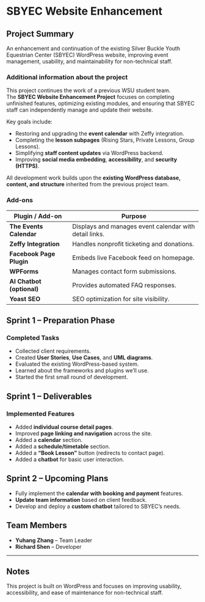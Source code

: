 # SBYEC Website Enhancement

## Project Summary

An enhancement and continuation of the existing Silver Buckle Youth Equestrian Center (SBYEC) WordPress website, improving event management, usability, and maintainability for non-technical staff.

### Additional information about the project
This project continues the work of a previous WSU student team.  
The **SBYEC Website Enhancement Project** focuses on completing unfinished features, optimizing existing modules, and ensuring that SBYEC staff can independently manage and update their website.  

Key goals include:
- Restoring and upgrading the **event calendar** with Zeffy integration.  
- Completing the **lesson subpages** (Rising Stars, Private Lessons, Group Lessons).  
- Simplifying **staff content updates** via WordPress backend.  
- Improving **social media embedding**, **accessibility**, and **security (HTTPS)**.  

All development work builds upon the **existing WordPress database, content, and structure** inherited from the previous project team.




### Add-ons

| Plugin / Add-on | Purpose |
|------------------|----------|
| **The Events Calendar** | Displays and manages event calendar with detail links. |
| **Zeffy Integration** | Handles nonprofit ticketing and donations. |
| **Facebook Page Plugin** | Embeds live Facebook feed on homepage. |
| **WPForms** | Manages contact form submissions. |
| **AI Chatbot (optional)** | Provides automated FAQ responses. |
| **Yoast SEO** | SEO optimization for site visibility. |

## Sprint 1 – Preparation Phase

### Completed Tasks
- Collected client requirements.  
- Created **User Stories**, **Use Cases**, and **UML diagrams**.  
- Evaluated the existing WordPress-based system.  
- Learned about the frameworks and plugins we’ll use.  
- Started the first small round of development.


## Sprint 1 – Deliverables

### Implemented Features
- Added **individual course detail pages**.  
- Improved **page linking and navigation** across the site.  
- Added a **calendar** section.  
- Added a **schedule/timetable** section.  
- Added a **“Book Lesson”** button (redirects to contact page).  
- Added a **chatbot** for basic user interaction.


## Sprint 2 – Upcoming Plans
- Fully implement the **calendar with booking and payment** features.  
- **Update team information** based on client feedback.  
- Develop and deploy a **custom chatbot** tailored to SBYEC’s needs.


## Team Members
- **Yuhang Zhang** – Team Leader  
- **Richard Shen** – Developer

---

## Notes
This project is built on WordPress and focuses on improving usability, accessibility, and ease of maintenance for non-technical staff.
